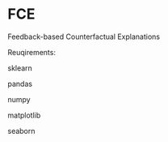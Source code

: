 # FCE
Feedback-based Counterfactual Explanations

Reuqirements:

sklearn

pandas

numpy

matplotlib

seaborn
